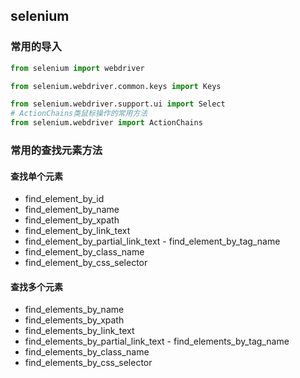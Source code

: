 ## selenium

### 常用的导入

```python
from selenium import webdriver

from selenium.webdriver.common.keys import Keys

from selenium.webdriver.support.ui import Select
# ActionChains类鼠标操作的常用方法
from selenium.webdriver import ActionChains
```


### 常用的查找元素方法

#### 查找单个元素
- find_element_by_id
- find_element_by_name
- find_element_by_xpath
- find_element_by_link_text
- find_element_by_partial_link_text - find_element_by_tag_name
- find_element_by_class_name
- find_element_by_css_selector

#### 查找多个元素
- find_elements_by_name
- find_elements_by_xpath
- find_elements_by_link_text
- find_elements_by_partial_link_text - find_elements_by_tag_name
- find_elements_by_class_name
- find_elements_by_css_selector
